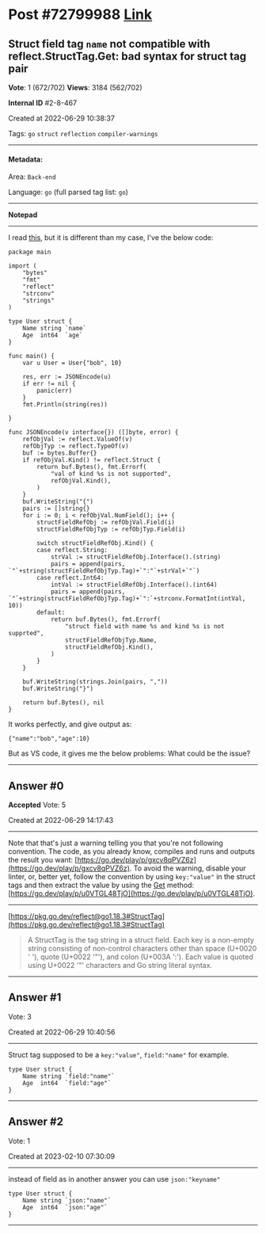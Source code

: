 
# Post \#72799988 [Link](https://stackoverflow.com/questions/72799988/)

## Struct field tag `name` not compatible with reflect.StructTag.Get: bad syntax for struct tag pair

**Vote**: 1 (672/702) **Views**: 3184 (562/702) 

**Internal ID** \#2-8-467

Created at 2022-06-29 10:38:37

Tags: `go` `struct` `reflection` `compiler-warnings`

----------

#### Metadata:

Area: `Back-end`

Language: `go` (full parsed tag list: `go`)

----------

**Notepad**


----------

I read [this](https://stackoverflow.com/q/59959839/2441637), but it is different than my case, I've the below code:
```
package main

import (
    "bytes"
    "fmt"
    "reflect"
    "strconv"
    "strings"
)

type User struct {
    Name string `name`
    Age  int64  `age`
}

func main() {
    var u User = User{"bob", 10}

    res, err := JSONEncode(u)
    if err != nil {
        panic(err)
    }
    fmt.Println(string(res))

}

func JSONEncode(v interface{}) ([]byte, error) {
    refObjVal := reflect.ValueOf(v)
    refObjTyp := reflect.TypeOf(v)
    buf := bytes.Buffer{}
    if refObjVal.Kind() != reflect.Struct {
        return buf.Bytes(), fmt.Errorf(
            "val of kind %s is not supported",
            refObjVal.Kind(),
        )
    }
    buf.WriteString("{")
    pairs := []string{}
    for i := 0; i < refObjVal.NumField(); i++ {
        structFieldRefObj := refObjVal.Field(i)
        structFieldRefObjTyp := refObjTyp.Field(i)

        switch structFieldRefObj.Kind() {
        case reflect.String:
            strVal := structFieldRefObj.Interface().(string)
            pairs = append(pairs, `"`+string(structFieldRefObjTyp.Tag)+`":"`+strVal+`"`)
        case reflect.Int64:
            intVal := structFieldRefObj.Interface().(int64)
            pairs = append(pairs, `"`+string(structFieldRefObjTyp.Tag)+`":`+strconv.FormatInt(intVal, 10))
        default:
            return buf.Bytes(), fmt.Errorf(
                "struct field with name %s and kind %s is not supprted",
                structFieldRefObjTyp.Name,
                structFieldRefObj.Kind(),
            )
        }
    }

    buf.WriteString(strings.Join(pairs, ","))
    buf.WriteString("}")

    return buf.Bytes(), nil
}
```

It works perfectly, and give output as:
```
{"name":"bob","age":10}
```

But as VS code, it gives me the below problems:
[](https://i.stack.imgur.com/G8okK.png)
What could be the issue?


----------
        
## Answer \#0

**Accepted** Vote: 5

Created at 2022-06-29 14:17:43

------------

Note that that's just a warning telling you that you're not following convention. The code, as you already know, compiles and runs and outputs the result you want: [https://go.dev/play/p/gxcv8qPVZ6z](https://go.dev/play/p/gxcv8qPVZ6z).
To avoid the warning, disable your linter, or, better yet, follow the convention by using `key:"value"` in the struct tags and then extract the value by using the [Get](https://pkg.go.dev/reflect@go1.18.3#StructTag.Get) method: [https://go.dev/play/p/u0VTGL48TjO](https://go.dev/play/p/u0VTGL48TjO).

---


[https://pkg.go.dev/reflect@go1.18.3#StructTag](https://pkg.go.dev/reflect@go1.18.3#StructTag)
> A StructTag is the tag string in a struct field. Each key is a non-empty string
consisting of non-control characters other than space (U+0020 ' '),
quote (U+0022 '"'), and colon (U+003A ':'). Each value is quoted using
U+0022 '"' characters and Go string literal syntax.


------------
    
    
## Answer \#1

 Vote: 3

Created at 2022-06-29 10:40:56

------------

Struct tag supposed to be a `key:"value"`, `field:"name"` for example.
```
type User struct {
    Name string `field:"name"`
    Age  int64  `field:"age"`
}
```



------------
    
    
## Answer \#2

 Vote: 1

Created at 2023-02-10 07:30:09

------------

instead of field as in another answer you can use `json:"keyname"`
```
type User struct {
    Name string `json:"name"`
    Age  int64  `json:"age"`
}
```



------------
    
    